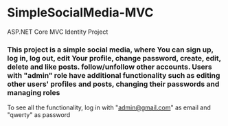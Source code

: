 # SimpleSocialMedia-MVC
ASP.NET Core MVC Identity Project

### This project is a simple social media, where You can sign up, log in, log out, edit Your profile, change password, create, edit, delete and like posts. follow/unfollow other accounts. Users with "admin" role have additional functionality such as editing other users' profiles and posts, changing their passwords and managing roles

To see all the functionality, log in with "admin@gmail.com" as email and "qwerty" as password
